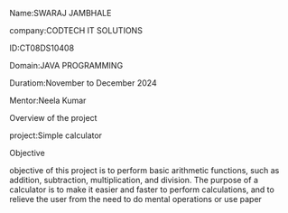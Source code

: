 Name:SWARAJ JAMBHALE

company:CODTECH IT SOLUTIONS

ID:CT08DS10408

Domain:JAVA PROGRAMMING

Duratiom:November to December 2024

Mentor:Neela Kumar

Overview of the project

project:Simple calculator

Objective

objective of this project is to perform basic arithmetic functions, such as addition, subtraction, multiplication, and division. The purpose of a calculator is to make it easier and faster to perform calculations, and to relieve the user from the need to do mental operations or use paper
